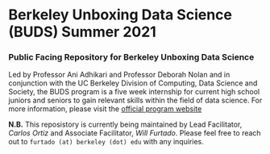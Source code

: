 # Berkeley Unboxing Data Science (BUDS) Summer 2021

### Public Facing Repository for Berkeley Unboxing Data Science

 Led by Professor Ani Adhikari and Professor Deborah Nolan and in conjunction with the UC Berkeley Division of Computing, Data Science and Society, the BUDS program is a five week internship for current high school juniors and seniors to gain relevant skills within the field of data science. For more information, please visit the [official program website](https://data.berkeley.edu/news/berkeley-unboxing-data-science-buds-engaging-high-schoolers-data-science-research)

**N.B.** This reposistory is currently being maintained by Lead Facilitator, *Carlos Ortiz* and Associate Facilitator, *Will Furtado*. Please feel free to reach out to `furtado (at) berkeley (dot) edu` with any inquiries.
